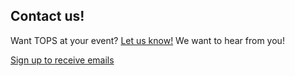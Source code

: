 ## Contact us!
Want TOPS at your event? [Let us know!](https://github.com/nasa/Transform-to-Open-Science/discussions) We want to hear from you!

[Sign up to receive emails](https://nasa.github.io/Transform-to-Open-Science/signup/)

<!--- Invite us to visit your campus or organization --->

<!--- Become a TOPS Champion (brand ambassador) --->

